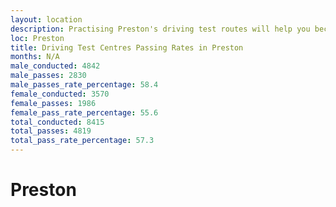 ```yaml
---
layout: location
description: Practising Preston's driving test routes will help you become more confident in your gear-changing abilities.
loc: Preston
title: Driving Test Centres Passing Rates in Preston
months: N/A
male_conducted: 4842
male_passes: 2830
male_passes_rate_percentage: 58.4
female_conducted: 3570
female_passes: 1986
female_pass_rate_percentage: 55.6
total_conducted: 8415
total_passes: 4819
total_pass_rate_percentage: 57.3
---
```


# Preston
